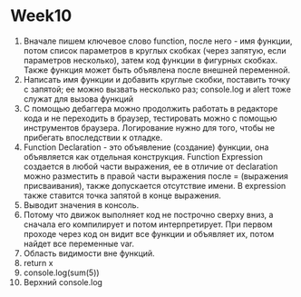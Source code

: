 # Week10

1. Вначале пишем ключевое слово function, после него - имя функции, потом список параметров в круглых скобках (через запятую, если параметров несколько), затем код функции в фигурных скобках. Также функция может быть объявлена после внешней переменной. 
2. Написать имя функции и добавить круглые скобки, поставить точку с запятой; ее можно вызвать несколько раз; console.log и alert тоже служат для вызова функций
3. С помощью дебаггера можно продолжить работать в редакторе кода и не переходить в браузер, тестировать можно  с помощью инструментов браузера. Логирование нужно для того, чтобы не прибегать впоследствии к отладке.  
4. Function Declaration - это объявление (создание) функции, она объявляется как отдельная конструкция.
Function Expression создается в любой части выражения, ее в отличие от declaration можно разместить в правой части выражения после = (выражения присваивания), также допускается отсутствие имени. В expression также ставится точка запятой в конце выражения.  
5. Выводит значения в консоль. 
6. Потому что движок выполняет код не построчно сверху вниз, а сначала его компилирует и потом интерпретирует. При первом проходе через код он видит все функции и объявляет их, потом найдет все переменные var.
7. Область видимости вне функций. 
8. return x 
9. console.log(sum(5))
10. Верхний console.log 
